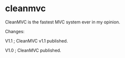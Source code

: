 cleanmvc
========

CleanMVC is the fastest MVC system ever in my opinion.

Changes:

V1.1 ;
 CleanMVC v1.1 published.

V1.0 ;
 CleanMVC published.